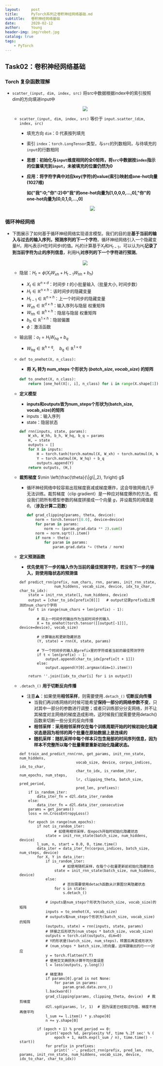 ```yaml
---
layout:     post
title:      PyTorch系列之卷积神经网络基础.md
subtitle:   卷积神经网络基础
date:       2020-02-12
author:     Young
header-img: img/robot.jpg
catalog: true
tags:
    - PyTorch
---
```


## Task02：卷积神经网络基础

### Torch 复杂函数理解

- `scatter_(input, dim, index, src)` 将src中数据根据index中的索引按照dim的方向填进input中
  
  <p align="center">
    <img src="https://github.com/Julian-young/Julian-young.github.io/raw/master/uPic/DAQhcV.png" style="zoom:100%" />
  </p>
  
  - `scatter_(input, dim, index, src)` 等价于 `input.scatter_(dim, index, src)`
  
    - 填充方向 `dim`：0 代表按列填充
  
    - 索引 `index`：`torch.LongTensor`类型，与`src`的列数相同，与待填充的`input`的行数相同
  
    - **思想：初始化与`input`维度相同的全0矩阵，将`src`中数据按`index`指示的位置填充到`input`，未被填充的位置仍然为0**
  
    - **应用：将字符字典中对应key(字符)的value(索引)映射成one-hot向量(1027维)**
  
      **如{"我":0;"你":2}中"我"的one-hot向量为[1,0,0,0,...,0],"你"的one-hot向量为[0,0,1,0,...,0]**
  
      <p align="center">
        <img src="https://github.com/Julian-young/Julian-young.github.io/raw/master/uPic/9Okkcp.png" style="zoom:100%" />
      </p>

### 循环神经网络

- 下图展示了如何基于循环神经网络实现语言模型。我们的目的是**基于当前的输入与过去的输入序列，预测序列的下一个字符**。循环神经网络引入一个隐藏变量$H$，用$H_{t}$表示$H$在时间步$t$的值。$H_{t}$的计算基于$X_{t}$和$H_{t-1}$，可以认为$H_{t}$**记录了到当前字符为止的序列信息**，利用$H_{t}$**对序列的下一个字符进行预测**。

  <p align="center">
    <img src="https://cdn.kesci.com/upload/image/q5jkm0v44i.png?imageView2/0/w/640/h/640" style="zoom:100%" />
  </p>

  - 隐层：$H_{t}=\phi\left(X_{t} W_{x h}+H_{t-1} W_{h h}+b_{h}\right)$		

    - $X_{t} \in \mathbb{R}^{n \times d}$：时间步 $t$ 的小批量输入（批量大小, 时间步数）
    - $H_{t} \in \mathbb{R}^{n \times h}$：该时间步的隐藏变量
    - $H_{t-1} \in \mathbb{R}^{n \times h}$：上一个时间步的隐藏变量
    - $W_{x h} \in \mathbb{R}^{d \times h}$：输入序列与隐层 权重矩阵
    - $W_{h h} \in \mathbb{R}^{h \times h}$：隐层与隐层 权重矩阵
    - $b_{h} \in \mathbb{R}^{1 \times h}$：隐层偏置
    - $\phi$：激活函数

  - 输出层：$o_{t}=H_{t} W_{h q}+b_{q}$

    - $W_{h q} \in \mathbb{R}^{h \times q}, \quad b_{q} \in \mathbb{R}^{1 \times q}$

  - `def to_onehot(X, n_class):`

    - **将 $X_{t}$ 转为 num_steps 个形状为 $(batch\_size, vocab\_size)$ 的矩阵**

    ```python
    def to_onehot(X, n_class):
        return [one_hot(X[:, i], n_class) for i in range(X.shape[1])]
    ```

  - **定义模型**

    - **inputs和outputs皆为num_steps个形状为(batch_size, vocab_size)的矩阵**
    - inputs：输入序列
    - state：隐层状态

    ```python
    def rnn(inputs, state, params):
        W_xh, W_hh, b_h, W_hq, b_q = params
        H, = state
        outputs = []
        for X in inputs:
            H = torch.tanh(torch.matmul(X, W_xh) + torch.matmul(H, W_hh) + b_h)
            Y = torch.matmul(H, W_hq) + b_q
            outputs.append(Y)
        return outputs, (H,)
    ```

  - **裁剪梯度** $\min \left(\frac{\theta}{\|g\|_2}, 1\right) g$

    - 循环神经网络中较容易出现梯度衰减或梯度爆炸，这会导致网络几乎无法训练。裁剪梯度（clip gradient）是一种应对梯度爆炸的方法。假设我们把所有模型参数的梯度拼接成一个向量 $g$，并设裁剪的阈值是 $\theta$。（**涉及计算二范数**）
    
      ```python
      def grad_clipping(params, theta, device):
          norm = torch.tensor([0.0], device=device)
          for param in params:
              norm += (param.grad.data ** 2).sum()
          norm = norm.sqrt().item()
          if norm > theta:
              for param in params:
                  param.grad.data *= (theta / norm)
      ```
    
  - **定义预测函数**
  
    - **优先使用下一步的输入作为当前的最佳预测字符，若没有下一步的输入，则使用隐状态的预测值**
  
    ```
    def predict_rnn(prefix, num_chars, rnn, params, init_rnn_state,
                    num_hiddens, vocab_size, device, idx_to_char, char_to_idx):
        state = init_rnn_state(1, num_hiddens, device)
        output = [char_to_idx[prefix[0]]]   # output记录prefix加上预测的num_chars个字符
        for t in range(num_chars + len(prefix) - 1):
        
            # 将上一时间步的输出作为当前时间步的输入
            X = to_onehot(torch.tensor([[output[-1]]], device=device), vocab_size)
            
            # 计算输出和更新隐藏状态
            (Y, state) = rnn(X, state, params)
            
            # 下一个时间步的输入是prefix里的字符或者当前的最佳预测字符
            if t < len(prefix) - 1:
                output.append(char_to_idx[prefix[t + 1]])
            else:
                output.append(Y[0].argmax(dim=1).item())
                
        return ''.join([idx_to_char[i] for i in output])
    ```
  
  - `.detach_()` **用于切断反向传播**
  
    - 注意⚠️：如果使用**相邻采样**，则需要使用`.detach_()` **切断反向传播**
      - 当我们再训练网络的时候可能希望**保持一部分的网络参数不变**，只对其中一部分的参数进行调整；或者只训练部分分支网络，并不让其梯度对主网络的梯度造成影响，这时候我们就需要使用detach()函数来切断一些分支的反向传播
      - **相邻采样：采用相邻采样仅在每个训练周期开始的时候初始化隐藏状态是因为相邻的两个批量在原始数据上是连续的**
      - **随机采样：随机采样中每个样本只包含局部的时间序列信息，因为样本不完整所以每个批量需要重新初始化隐藏状态。**
  
    ```
    def train_and_predict_rnn(rnn, get_params, init_rnn_state, num_hiddens,
                              vocab_size, device, corpus_indices, idx_to_char,
                              char_to_idx, is_random_iter, num_epochs, num_steps,
                              lr, clipping_theta, batch_size, pred_period,
                              pred_len, prefixes):
        if is_random_iter:
            data_iter_fn = d2l.data_iter_random
        else:
            data_iter_fn = d2l.data_iter_consecutive
        params = get_params()
        loss = nn.CrossEntropyLoss()
    
        for epoch in range(num_epochs):
            if not is_random_iter:  
            		# 如使用相邻采样，在epoch开始时初始化隐藏状态
                state = init_rnn_state(batch_size, num_hiddens, device)
            l_sum, n, start = 0.0, 0, time.time()
            data_iter = data_iter_fn(corpus_indices, batch_size, num_steps, device)
            for X, Y in data_iter:
                if is_random_iter:  
                		# 如使用随机采样，在每个小批量更新前初始化隐藏状态
                    state = init_rnn_state(batch_size, num_hiddens, device)
                else:  
                		# 否则需要使用detach函数从计算图分离隐藏状态
                    for s in state:
                        s.detach_()
                        
                # inputs是num_steps个形状为(batch_size, vocab_size)的矩阵
                inputs = to_onehot(X, vocab_size)
                # outputs有num_steps个形状为(batch_size, vocab_size)的矩阵
                (outputs, state) = rnn(inputs, state, params)
                # 拼接之后形状为(num_steps * batch_size, vocab_size)
                outputs = torch.cat(outputs, dim=0)
                # Y的形状是(batch_size, num_steps)，转置后再变成形状为
                # (num_steps * batch_size,)的向量，这样跟输出的行一一对应
                y = torch.flatten(Y.T)
                # 使用交叉熵损失计算平均分类误差
                l = loss(outputs, y.long())
                
                # 梯度清0
                if params[0].grad is not None:
                    for param in params:
                        param.grad.data.zero_()
                l.backward()
                grad_clipping(params, clipping_theta, device)  # 裁剪梯度
                d2l.sgd(params, lr, 1)  # 因为误差已经取过均值，梯度不用再做平均
                l_sum += l.item() * y.shape[0]
                n += y.shape[0]
    
            if (epoch + 1) % pred_period == 0:
                print('epoch %d, perplexity %f, time %.2f sec' % (
                    epoch + 1, math.exp(l_sum / n), time.time() - start))
                for prefix in prefixes:
                    print(' -', predict_rnn(prefix, pred_len, rnn, params, init_rnn_state, num_hiddens, vocab_size, device, idx_to_char, char_to_idx))
    ```
  
    
